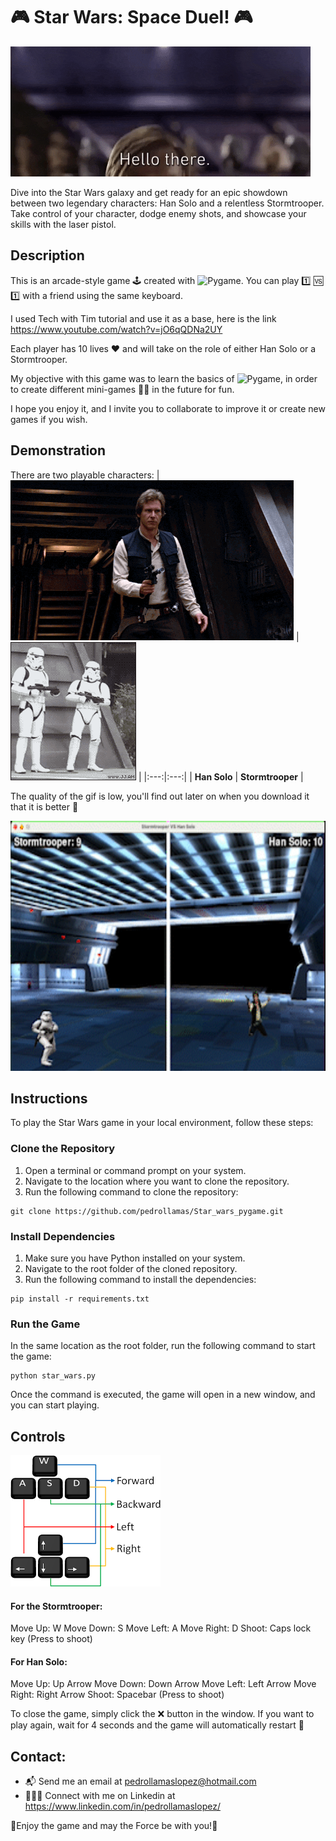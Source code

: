 # 🎮 Star Wars: Space Duel! 🎮
![Hello there](Img/hello_there.gif)

Dive into the Star Wars galaxy and get ready for an epic showdown between two legendary characters: Han Solo and a relentless Stormtrooper. Take control of your character, dodge enemy shots, and showcase your skills with the laser pistol.
## Description
This is an arcade-style game 🕹️ created with ![Pygame](https://img.shields.io/badge/Pygame-%23FFCA1C?style=for-the-badge&logo=pygame&logoColor=white). You can play 1️⃣ 🆚 1️⃣ with a friend using the same keyboard. 

I used Tech with Tim tutorial and use it as a base, here is the link https://www.youtube.com/watch?v=jO6qQDNa2UY


Each player has 10 lives ♥️ and will take on the role of either Han Solo or a Stormtrooper.

My objective with this game was to learn the basics of ![Pygame](https://img.shields.io/badge/Pygame-%23FFCA1C?style=for-the-badge&logo=pygame&logoColor=white), in order to create different mini-games 🧩🎲 in the future for fun. 

I hope you enjoy it, and I invite you to collaborate to improve it or create new games if you wish.
## Demonstration
There are two playable characters:
| ![Han Solo](Img/han-solo.gif) | ![Stormtrooper](Img/stormtrooper_dance.gif) |
|:---:|:---:|
| **Han Solo** | **Stormtrooper** |

The quality of the gif is low, you'll find out later on when you download it that it is better 🤙

<p align="left">
  <img src="Img/Star_wars_demonstration.gif" alt="GIF del video" width="600" height="400">
</p>

## Instructions
To play the Star Wars game in your local environment, follow these steps:

### Clone the Repository

1. Open a terminal or command prompt on your system.
2. Navigate to the location where you want to clone the repository.
3. Run the following command to clone the repository:

``` 
git clone https://github.com/pedrollamas/Star_wars_pygame.git 
```

### Install Dependencies
1. Make sure you have Python installed on your system.
2. Navigate to the root folder of the cloned repository.
3. Run the following command to install the dependencies:
```
pip install -r requirements.txt
```
### Run the Game
In the same location as the root folder, run the following command to start the game:
```
python star_wars.py
```
Once the command is executed, the game will open in a new window, and you can start playing.

## Controls
![Controls](Img/controls.jpg)
#### For the Stormtrooper:

Move Up: W
Move Down: S
Move Left: A
Move Right: D
Shoot: Caps lock key (Press to shoot)

#### For Han Solo:
Move Up: Up Arrow
Move Down: Down Arrow
Move Left: Left Arrow
Move Right: Right Arrow
Shoot: Spacebar (Press to shoot)

To close the game, simply click the ❌ button in the window. If you want to play again, wait for 4 seconds and the game will automatically restart 🔁

## Contact:
  * 📬 Send me an email at pedrollamaslopez@hotmail.com
  * 👨‍💼🤝 Connect with me on Linkedin at https://www.linkedin.com/in/pedrollamaslopez/

🌟Enjoy the game and may the Force be with you!🌟 
